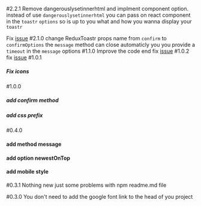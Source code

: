 #2.2.1
Remove dangerouslysetinnerhtml and implment component option.
instead of use `dangerouslysetinnerhtml` you can pass on react component in the `toastr` `options` so is up to you what and how you wanna display your `toastr`

Fix [issue](https://github.com/diegoddox/react-redux-toastr/issues/11#issuecomment-192171920)
#2.1.0
change ReduxToastr props name from `confirm` to `confirmOptions`
the `message` method can close automaticly you you provide a `timeout` in the `message` options 
#1.1.0
Improve the code end fix [issue](https://github.com/diegoddox/redux-toastr/issues/3)
#1.0.2
fix [issue](https://github.com/diegoddox/redux-toastr/issues/1)
#1.0.1
##### Fix icons

#1.0.0
##### add confirm method
##### add css prefix

#0.4.0
#### add method message
#### add option newestOnTop
#### add mobile style

#0.3.1
Nothing new just some problems with npm readme.md file

#0.3.0
You don't need to add the google font link to the head of you project
